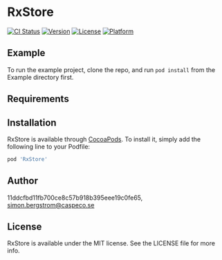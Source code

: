 # RxStore

[![CI Status](https://img.shields.io/travis/11ddcfbd11fb700ce8c57b918b395eee19c0fe65/RxStore.svg?style=flat)](https://travis-ci.org/11ddcfbd11fb700ce8c57b918b395eee19c0fe65/RxStore)
[![Version](https://img.shields.io/cocoapods/v/RxStore.svg?style=flat)](https://cocoapods.org/pods/RxStore)
[![License](https://img.shields.io/cocoapods/l/RxStore.svg?style=flat)](https://cocoapods.org/pods/RxStore)
[![Platform](https://img.shields.io/cocoapods/p/RxStore.svg?style=flat)](https://cocoapods.org/pods/RxStore)

## Example

To run the example project, clone the repo, and run `pod install` from the Example directory first.

## Requirements

## Installation

RxStore is available through [CocoaPods](https://cocoapods.org). To install
it, simply add the following line to your Podfile:

```ruby
pod 'RxStore'
```

## Author

11ddcfbd11fb700ce8c57b918b395eee19c0fe65, simon.bergstrom@caspeco.se

## License

RxStore is available under the MIT license. See the LICENSE file for more info.
